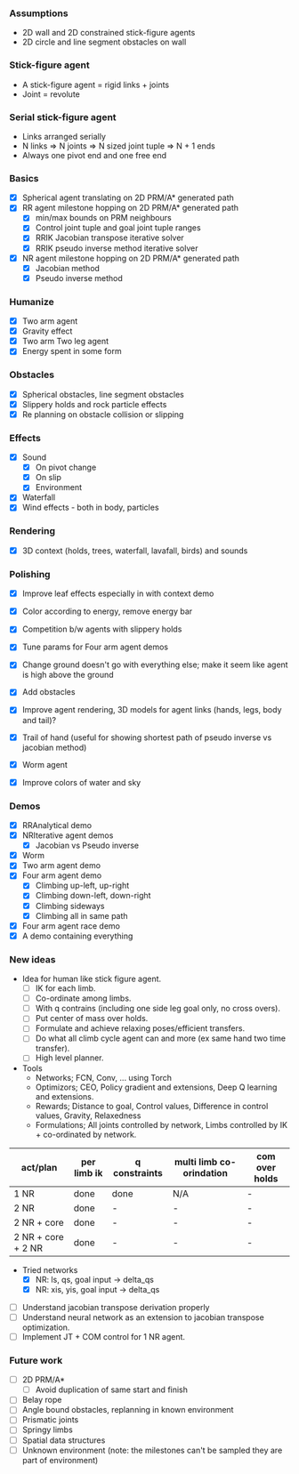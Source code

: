 ### Assumptions
- 2D wall and 2D constrained stick-figure agents
- 2D circle and line segment obstacles on wall

### Stick-figure agent
- A stick-figure agent = rigid links + joints
- Joint = revolute

### Serial stick-figure agent
- Links arranged serially
- N links => N joints => N sized joint tuple => N + 1 ends
- Always one pivot end and one free end

### Basics
- [x] Spherical agent translating on 2D PRM/A* generated path
- [x] RR agent milestone hopping on 2D PRM/A* generated path
    - [x] min/max bounds on PRM neighbours
    - [x] Control joint tuple and goal joint tuple ranges
    - [x] RRIK Jacobian transpose iterative solver
    - [x] RRIK pseudo inverse method iterative solver
- [x] NR agent milestone hopping on 2D PRM/A\* generated path
    - [x] Jacobian method
    - [x] Pseudo inverse method

### Humanize
- [x] Two arm agent
- [x] Gravity effect
- [x] Two arm Two leg agent
- [x] Energy spent in some form

### Obstacles
- [x] Spherical obstacles, line segment obstacles
- [x] Slippery holds and rock particle effects
- [x] Re planning on obstacle collision or slipping

### Effects
- [x] Sound
  - [x] On pivot change
  - [x] On slip
  - [x] Environment
- [x] Waterfall
- [x] Wind effects - both in body, particles

### Rendering
- [x] 3D context (holds, trees, waterfall, lavafall, birds) and sounds

### Polishing
- [x] Improve leaf effects especially in with context demo
- [x] Color according to energy, remove energy bar
- [x] Competition b/w agents with slippery holds
- [x] Tune params for Four arm agent demos

- [x] Change ground doesn't go with everything else; make it seem like agent is high above the ground
- [x] Add obstacles
- [x] Improve agent rendering, 3D models for agent links (hands, legs, body and tail)?

- [x] Trail of hand (useful for showing shortest path of pseudo inverse vs jacobian method)
- [x] Worm agent
- [x] Improve colors of water and sky

### Demos
- [x] RRAnalytical demo
- [x] NRIterative agent demos
    - [x] Jacobian vs Pseudo inverse
- [x] Worm
- [x] Two arm agent demo
- [x] Four arm agent demo
    - [x] Climbing up-left, up-right
    - [x] Climbing down-left, down-right
    - [x] Climbing sideways
    - [x] Climbing all in same path
- [x] Four arm agent race demo
- [x] A demo containing everything

### New ideas
- Idea for human like stick figure agent.
    - [ ] IK for each limb.
    - [ ] Co-ordinate among limbs.
    - [ ] With q contrains (including one side leg goal only, no cross overs).
    - [ ] Put center of mass over holds.
    - [ ] Formulate and achieve relaxing poses/efficient transfers.
    - [ ] Do what all climb cycle agent can and more (ex same hand two time transfer).
    - [ ] High level planner.

- Tools
    - Networks; FCN, Conv, ... using Torch
    - Optimizors; CEO, Policy gradient and extensions, Deep Q learning and extensions.
    - Rewards; Distance to goal, Control values, Difference in control values, Gravity, Relaxedness
    - Formulations; All joints controlled by network, Limbs controlled by IK + co-ordinated by network.

| act/plan           | per limb ik | q constraints | multi limb co-orindation | com over holds |
| ---                | ---         | ---           | ---                      | ---            |
| 1 NR               | done        | done          | N/A                      | -              |
| 2 NR               | done        | -             | -                        | -              |
| 2 NR + core        | done        | -             | -                        | -              |
| 2 NR + core + 2 NR | done        | -             | -                        | -              |

- Tried networks
    - [x] NR: ls, qs, goal input -> delta_qs
    - [x] NR: xis, yis, goal input -> delta_qs
- [ ] Understand jacobian transpose derivation properly
- [ ] Understand neural network as an extension to jacobian transpose optimization.
- [ ] Implement JT + COM control for 1 NR agent.

### Future work
- [ ] 2D PRM/A\*
    - [ ] Avoid duplication of same start and finish
- [ ] Belay rope
- [ ] Angle bound obstacles, replanning in known environment
- [ ] Prismatic joints
- [ ] Springy limbs
- [ ] Spatial data structures
- [ ] Unknown environment (note: the milestones can't be sampled they are part of environment)
